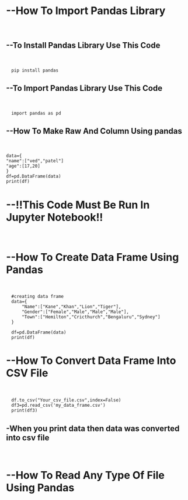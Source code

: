<h1>--How To Import Pandas Library</h1><br>
<h2>--To Install Pandas Library Use This Code </h2><br>

      pip install pandas
<h2>--To Import Pandas Library Use This Code </h2><br>

      import pandas as pd

<h2>--How To Make Raw And Column Using pandas</h2><br>

    data={
    "name":["ved","patel"]
    "age":[17,20]
    }
    df=pd.DataFrame(data)
    print(df)

<h1>--!!This Code Must Be Run In Jupyter Notebook!!</h1><br>
<h1>--How To Create Data Frame Using Pandas<br></h1><br>

      #creating data frame
      data={
          "Name":["Kane","Khan","Lion","Tiger"],
          "Gender":["Female","Male","Male","Male"],
          "Town":["Hemilton","Cricthurch","Bengaluru","Sydney"]
      }

      df=pd.DataFrame(data)
      print(df)
<h1>--How To Convert Data Frame Into CSV File<br></h1><br>

      df.to_csv("Your_csv_file.csv",index=False)
      df3=pd.read_csv('my_data_frame.csv')
      print(df3)
<h2>-When you print data then data was converted into csv file</h2><br>
<h1>--How To Read Any Type Of File Using Pandas</h1>
